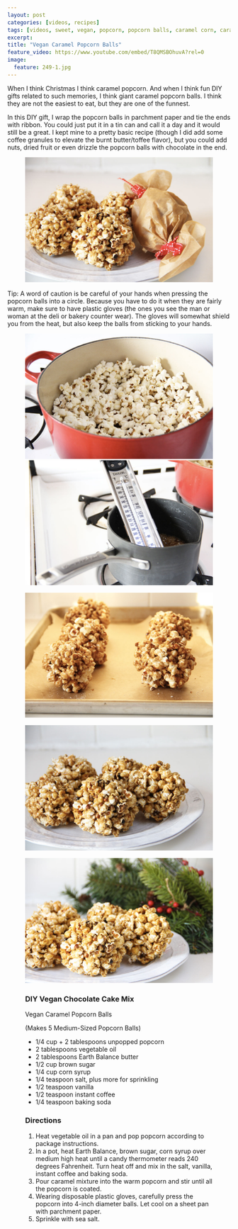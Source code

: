 ```yaml
---
layout: post
categories: [videos, recipes]
tags: [videos, sweet, vegan, popcorn, popcorn balls, caramel corn, caramel, caramel popcorn]
excerpt: 
title: "Vegan Caramel Popcorn Balls"
feature_video: https://www.youtube.com/embed/T8QMSBOhuvA?rel=0
image:
  feature: 249-1.jpg
---
```


When I think Christmas I think caramel popcorn. And when I think fun DIY gifts related to such memories, I think giant caramel popcorn balls.  I think they are not the easiest to eat, but they are one of the funnest.

In this DIY gift, I wrap the popcorn balls in parchment paper and tie the ends with ribbon.  You could just put it in a tin can and call it a day and it would still be a great.  I kept mine to a pretty basic recipe (though I did add some coffee granules to elevate the burnt butter/toffee flavor), but you could add nuts, dried fruit or even drizzle the popcorn balls with chocolate in the end.

<figure>
    <img src="/images/249-5.jpg">
</figure> 

Tip: A word of caution is be careful of your hands when pressing the popcorn balls into a circle.  Because you have to do it when they are fairly warm, make sure to have plastic gloves (the ones you see the man or woman at the deli or bakery counter wear).  The gloves will somewhat shield you from the heat, but also keep the balls from sticking to your hands.

<figure class="half">
    <img src="/images/249-2.jpg">
    <img src="/images/249-3.jpg">
</figure> 

<figure>
    <img src="/images/249-4.jpg">
</figure> 

<figure>
    <img src="/images/249-6.jpg">
</figure> 

<figure>
    <img src="/images/249-1.jpg">
</figure> 

<figure class="ingredients" markdown="1">

### DIY Vegan Chocolate Cake Mix

Vegan Caramel Popcorn Balls

(Makes 5 Medium-Sized Popcorn Balls)

- 1/4 cup + 2 tablespoons unpopped popcorn
- 2 tablespoons vegetable oil
- 2 tablespoons Earth Balance butter
- 1/2 cup brown sugar
- 1/4 cup corn syrup
- 1/4 teaspoon salt, plus more for sprinkling
- 1/2 teaspoon vanilla
- 1/2 teaspoon instant coffee 
- 1/4 teaspoon baking soda

</figure>

<figure class="directions" markdown="1">

### Directions

1. Heat vegetable oil in a pan and pop popcorn according to package instructions.
2. In a pot, heat Earth Balance, brown sugar, corn syrup over medium high heat until a candy thermometer reads 240 degrees Fahrenheit.  Turn heat off and mix in the salt, vanilla, instant coffee and baking soda. 
3. Pour caramel mixture into the warm popcorn and stir until all the popcorn is coated.
4. Wearing disposable plastic gloves, carefully press the popcorn into 4-inch diameter balls.  Let cool on a sheet pan with parchment paper.
5. Sprinkle with sea salt.

